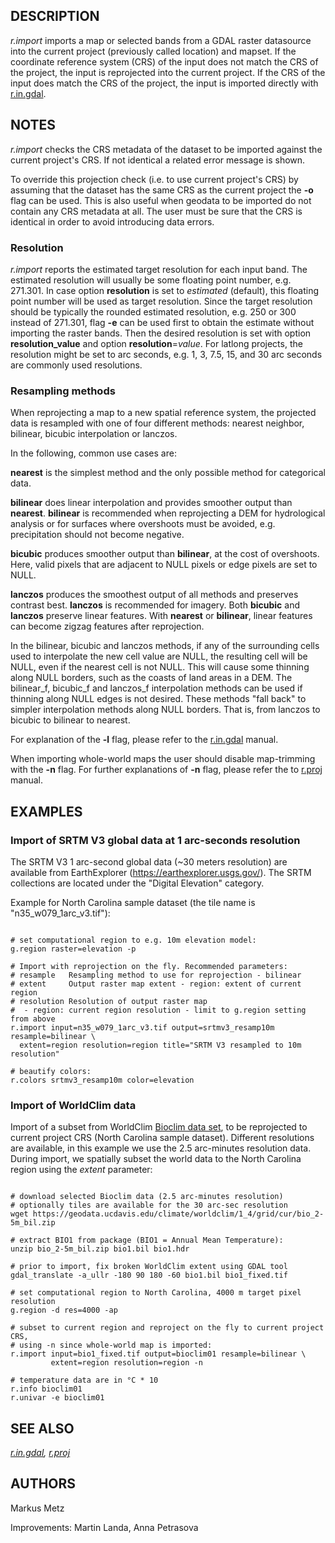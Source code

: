 
## DESCRIPTION

*r.import* imports a map or selected bands from a GDAL raster datasource
into the current project (previously called location) and mapset.
If the coordinate reference system (CRS) of the input
does not match the CRS of the project, the input is reprojected
into the current project. If the CRS of the input does match
the CRS of the project, the input is imported directly with
[r.in.gdal](r.in.gdal.html).

## NOTES

*r.import* checks the CRS metadata of the dataset to be
imported against the current project's CRS. If not identical a
related error message is shown.

To override this projection check (i.e. to use current project's CRS)
by assuming that the dataset has the same CRS as the current project
the **-o** flag can be used. This is also useful when geodata to be
imported do not contain any CRS metadata at all. The user must be
sure that the CRS is identical in order to avoid introducing data
errors.

### Resolution

*r.import* reports the estimated target resolution for each
input band. The estimated resolution will usually be some floating
point number, e.g. 271.301. In case option **resolution** is set to
*estimated* (default), this floating point number will be used
as target resolution. Since the target resolution should be typically the rounded
estimated resolution, e.g. 250 or 300 instead of 271.301, flag **-e**
can be used first to obtain the estimate without importing the raster bands.
Then the desired resolution is set with option **resolution\_value**
and option **resolution**=*value*.
For latlong projects, the resolution might be set to arc seconds, e.g. 1, 3, 7.5,
15, and 30 arc seconds are commonly used resolutions.

### Resampling methods

When reprojecting a map to a new spatial reference system, the projected
data is resampled with one of four different methods: nearest neighbor,
bilinear, bicubic interpolation or lanczos.

In the following, common use cases are:

**nearest** is the simplest method and the only possible method for
categorical data.

**bilinear** does linear interpolation and provides smoother output
than **nearest**. **bilinear** is recommended when reprojecting a
DEM for hydrological analysis or for surfaces where overshoots must be
avoided, e.g. precipitation should not become negative.

**bicubic** produces smoother output than **bilinear**, at
the cost of overshoots. Here, valid pixels that are adjacent to NULL pixels
or edge pixels are set to NULL.

**lanczos** produces the smoothest output of all methods and
preserves contrast best. **lanczos** is recommended for imagery.
Both **bicubic** and **lanczos** preserve linear features. With
**nearest** or **bilinear**, linear features can become zigzag
features after reprojection.

In the bilinear, bicubic and lanczos methods, if any of the surrounding
cells used to interpolate the new cell value are NULL, the resulting
cell will be NULL, even if the nearest cell is not NULL. This will
cause some thinning along NULL borders, such as the coasts of land
areas in a DEM. The bilinear\_f, bicubic\_f and lanczos\_f interpolation
methods can be used if thinning along NULL edges is not desired.
These methods "fall back" to simpler interpolation methods
along NULL borders. That is, from lanczos to bicubic to bilinear to
nearest.

For explanation of the **-l** flag, please refer to the
[r.in.gdal](r.in.gdal.html) manual.

When importing whole-world maps the user should disable map-trimming with
the **-n** flag. For further explanations of **-n** flag, please refer
the to [r.proj](r.proj.html) manual.

## EXAMPLES

### Import of SRTM V3 global data at 1 arc-seconds resolution

The SRTM V3 1 arc-second global data (~30 meters resolution) are available
from EarthExplorer (<https://earthexplorer.usgs.gov/>).
The SRTM collections are located under the "Digital Elevation" category.

Example for North Carolina sample dataset (the tile name is "n35\_w079\_1arc\_v3.tif"):

```

# set computational region to e.g. 10m elevation model:
g.region raster=elevation -p

# Import with reprojection on the fly. Recommended parameters:
# resample   Resampling method to use for reprojection - bilinear
# extent     Output raster map extent - region: extent of current region
# resolution Resolution of output raster map
#  - region: current region resolution - limit to g.region setting from above
r.import input=n35_w079_1arc_v3.tif output=srtmv3_resamp10m resample=bilinear \
  extent=region resolution=region title="SRTM V3 resampled to 10m resolution"

# beautify colors:
r.colors srtmv3_resamp10m color=elevation

```

### Import of WorldClim data

Import of a subset from WorldClim [Bioclim data set](https://www.worldclim.org/data/bioclim.html),
to be reprojected to current project CRS (North Carolina sample dataset).
Different resolutions are available, in this example we use the 2.5 arc-minutes
resolution data. During import, we spatially subset the world data to the
North Carolina region using the *extent* parameter:

```

# download selected Bioclim data (2.5 arc-minutes resolution)
# optionally tiles are available for the 30 arc-sec resolution
wget https://geodata.ucdavis.edu/climate/worldclim/1_4/grid/cur/bio_2-5m_bil.zip

# extract BIO1 from package (BIO1 = Annual Mean Temperature):
unzip bio_2-5m_bil.zip bio1.bil bio1.hdr

# prior to import, fix broken WorldClim extent using GDAL tool
gdal_translate -a_ullr -180 90 180 -60 bio1.bil bio1_fixed.tif

# set computational region to North Carolina, 4000 m target pixel resolution
g.region -d res=4000 -ap

# subset to current region and reproject on the fly to current project CRS,
# using -n since whole-world map is imported:
r.import input=bio1_fixed.tif output=bioclim01 resample=bilinear \
         extent=region resolution=region -n

# temperature data are in °C * 10
r.info bioclim01
r.univar -e bioclim01

```

## SEE ALSO

*[r.in.gdal](r.in.gdal.html),
[r.proj](r.proj.html)*

## AUTHORS

Markus Metz

Improvements: Martin Landa, Anna Petrasova
